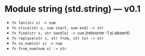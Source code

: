 # Module string (std.string) — v0.1

- `fn len(str s) -> num`
- `fn slice(str s, num start, num end) -> str`
- `fn find(str s, str needle) -> num` (retourne -1 si absent)
- `fn replace(str s, str from, str to) -> str`
- `fn to_num(str s) -> num`
- `fn from_num(num x) -> str`
